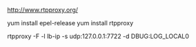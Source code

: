http://www.rtpproxy.org/


yum install epel-release
yum install rtpproxy

rtpproxy -F -l lb-ip -s udp:127.0.0.1:7722 -d DBUG:LOG_LOCAL0
